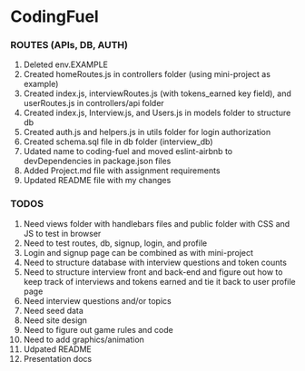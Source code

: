 # CodingFuel

### ROUTES (APIs, DB, AUTH)

1. Deleted env.EXAMPLE
1. Created homeRoutes.js in controllers folder (using mini-project as example)
1. Created index.js, interviewRoutes.js (with tokens_earned key field), and userRoutes.js in controllers/api folder
1. Created index.js, Interview.js, and Users.js in models folder to structure db
1. Created auth.js and helpers.js in utils folder for login authorization
1. Created schema.sql file in db folder (interview_db)
1. Udated name to coding-fuel and moved eslint-airbnb to devDependencies in package.json files
1. Added Project.md file with assignment requirements
1. Updated README file with my changes  

### TODOS

1. Need views folder with handlebars files and public folder with CSS and JS to test in browser
1. Need to test routes, db, signup, login, and profile
1. Login and signup page can be combined as with mini-project
1. Need to structure database with interview questions and token counts
1. Need to structure interview front and back-end and figure out how to keep track of interviews and tokens earned and tie it back to user profile page
1. Need interview questions and/or topics
1. Need seed data
1. Need site design
1. Need to figure out game rules and code
1. Need to add graphics/animation
1. Udpated README
1. Presentation docs